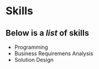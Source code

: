 # Skills

## Below is a _list_ of **skills**

- Programming
- Business Requiremens Analysis
- Solution Design
